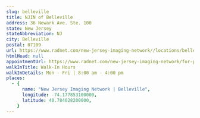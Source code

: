 ```yaml
---
slug: belleville
title: NJIN of Belleville
address: 36 Newark Ave. Ste. 100
state: New Jersey
stateAbbreviation: NJ
city: Belleville
postal: 07109
url: https://www.radnet.com/new-jersey-imaging-network//locations/belleville
htmlHead: null
appointmentUrl: https://www.radnet.com/new-jersey-imaging-network/for-patients/request-appointment
walkInTitle: Walk-In Hours
walkInDetails: Mon - Fri | 8:00 am - 4:00 pm
places:
  - {
      name: "New Jersey Imaging Network | Belleville",
      longitude: -74.177853100000,
      latitude: 40.784028200000,
    }
---
```

